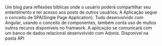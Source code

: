 Um blog para reflexões bíblicas onde o usuário poderá compartilhar seu ententimento e ter acesso aos posts de outros usuários;
A Aplicação segue o conceito de SPA(Single Page Application).
Tudo desenvolvido com Angular, usando o conceito de componentes, também conta uso de muitos outros recuros disponiveis no framwork.
A aplicação se comunicará com um banco de dados relacional desenvolvido com Adonis. Disponivel na pasta API
